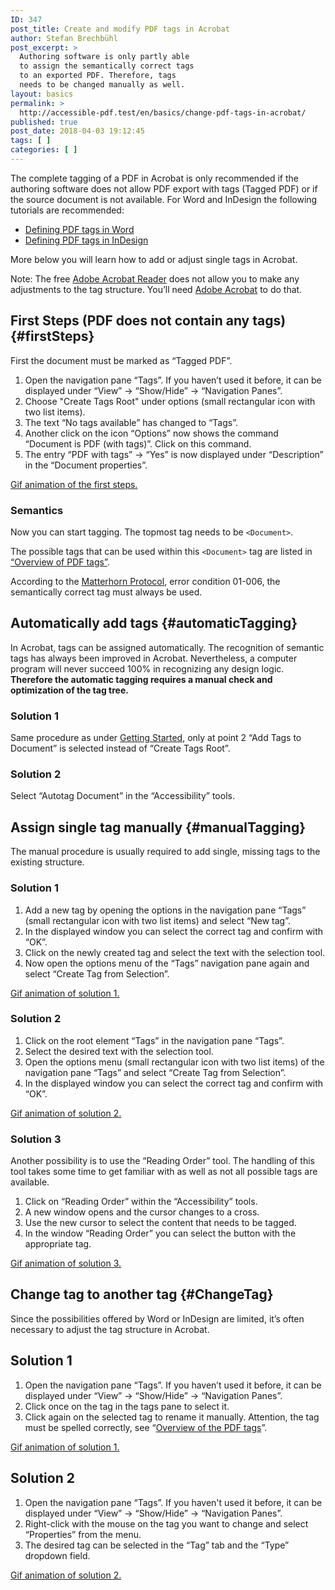 ```yaml
---
ID: 347
post_title: Create and modify PDF tags in Acrobat
author: Stefan Brechbühl
post_excerpt: >
  Authoring software is only partly able
  to assign the semantically correct tags
  to an exported PDF. Therefore, tags
  needs to be changed manually as well.
layout: basics
permalink: >
  http://accessible-pdf.test/en/basics/change-pdf-tags-in-acrobat/
published: true
post_date: 2018-04-03 19:12:45
tags: [ ]
categories: [ ]
---
```

The complete tagging of a PDF in Acrobat is only recommended if the authoring software does not allow PDF export with tags (Tagged PDF) or if the source document is not available. For Word and InDesign the following tutorials are recommended:

- [Defining PDF tags in Word](https://accessible-pdf.info/en/basics/defining-pdf-tags-in-word/)
- [Defining PDF tags in InDesign](https://accessible-pdf.info/en/basics/defining-pdf-tags-in-indesign/)

More below you will learn how to add or adjust single tags in Acrobat.

Note: The free [Adobe Acrobat Reader](https://get.adobe.com/reader/) does not allow you to make any adjustments to the tag structure. You’ll need [Adobe Acrobat](https://acrobat.adobe.com/uk/en/acrobat.html) to do that.

## First Steps (PDF does not contain any tags) {#firstSteps}

First the document must be marked as “Tagged PDF”.

1. Open the navigation pane “Tags”. If you haven’t used it before, it can be displayed under “View” → “Show/Hide” → “Navigation Panes”.
2. Choose "Create Tags Root" under options (small rectangular icon with two list items).
3. The text “No tags available” has changed to “Tags”.
4. Another click on the icon “Options” now shows the command “Document is PDF (with tags)”. Click on this command.
5. The entry “PDF with tags” → “Yes” is now displayed under “Description” in the “Document properties”.

[Gif animation of the first steps.](https://accessible-pdf.info/wp/wp-content/uploads/acrobat_tagging_first_steps.gif)

### Semantics

Now you can start tagging. The topmost tag needs to be `<Document>`.

The possible tags that can be used within this `<Document>` tag are listed in [“Overview of PDF tags”](https://accessible-pdf.info/en/basics/overview-of-the-pdf-tags/).

According to the [Matterhorn Protocol](https://accessible-pdf.info/en/glossary/#matterhorn), error condition 01-006, the semantically correct tag must always be used.

## Automatically add tags {#automaticTagging}

In Acrobat, tags can be assigned automatically. The recognition of semantic tags has always been improved in Acrobat. Nevertheless, a computer program will never succeed 100% in recognizing any design logic. **Therefore the automatic tagging requires a manual check and optimization of the tag tree.**

### Solution 1

Same procedure as under [Getting Started](#firstSteps), only at point 2 “Add Tags to Document” is selected instead of “Create Tags Root”.

### Solution 2

Select “Autotag Document” in the “Accessibility” tools.

## Assign single tag manually {#manualTagging}

The manual procedure is usually required to add single, missing tags to the existing structure.

### Solution 1

1. Add a new tag by opening the options in the navigation pane “Tags” (small rectangular icon with two list items) and select “New tag”. 
2. In the displayed window you can select the correct tag and confirm with “OK”. 
3. Click on the newly created tag and select the text with the selection tool.
4. Now open the options menu of the “Tags” navigation pane again and select “Create Tag from Selection”.

[Gif animation of solution 1.](https://accessible-pdf.info/wp/wp-content/uploads/acrobat_manual_tagging1.gif)

### Solution 2

1. Click on the root element “Tags” in the navigation pane “Tags”.
2. Select the desired text with the selection tool.
3. Open the options menu (small rectangular icon with two list items) of the navigation pane “Tags” and select “Create Tag from Selection”.
4. In the displayed window you can select the correct tag and confirm with “OK”.

[Gif animation of solution 2.](https://accessible-pdf.info/wp/wp-content/uploads/acrobat_manual_tagging2.gif)

### Solution 3

Another possibility is to use the “Reading Order” tool. The handling of this tool takes some time to get familiar with as well as not all possible tags are available.

1. Click on “Reading Order” within the “Accessibility” tools.
2. A new window opens and the cursor changes to a cross.
3. Use the new cursor to select the content that needs to be tagged. 
4. In the window “Reading Order” you can select the button with the appropriate tag.

[Gif animation of solution 3.](https://accessible-pdf.info/wp/wp-content/uploads/acrobat_manual_tagging3.gif)

## Change tag to another tag {#ChangeTag}

Since the possibilities offered by Word or InDesign are limited, it’s often necessary to adjust the tag structure in Acrobat.

## Solution 1

1.  Open the navigation pane “Tags”. If you haven’t used it before, it can be displayed under “View” → “Show/Hide” → “Navigation Panes”.
2.  Click once on the tag in the tags pane to select it.
3.  Click again on the selected tag to rename it manually. Attention, the tag must be spelled correctly, see “[Overview of the PDF tags](https://accessible-pdf.info/en/basics/overview-of-the-pdf-tags/)”.

[Gif animation of solution 1.](https://accessible-pdf.info/wp/wp-content/uploads/acrobat_rename_tag.gif)

## Solution 2

1.  Open the navigation pane “Tags”. If you haven't used it before, it can be displayed under “View” → “Show/Hide” → “Navigation Panes”.
2.  Right-click with the mouse on the tag you want to change and select “Properties” from the menu.
3.  The desired tag can be selected in the “Tag” tab and the “Type” dropdown field.

[Gif animation of solution 2.](https://accessible-pdf.info/wp/wp-content/uploads/acrobat_rename_tag2_en.gif)